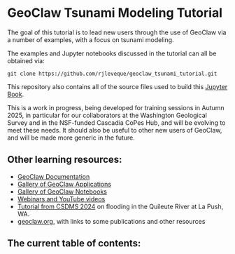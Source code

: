 # GeoClaw Tsunami Modeling Tutorial

The goal of this tutorial is to lead new users through the use of GeoClaw via
a number of examples, with a focus on tsunami modeling.

The examples and Jupyter notebooks discussed in the tutorial can all be
obtained via:

    git clone https://github.com/rjleveque/geoclaw_tsunami_tutorial.git

This repository also contains all of the source files used to build
this [Jupyter Book](https://jupyterbook.org/).

This is a work in progress, being developed for training sessions in
Autumn 2025,
in particular for our collaborators at the Washington Geological Survey
and in the NSF-funded Cascadia CoPes Hub, and will be evolving to meet these
needs.  It should also be useful to other new users of GeoClaw, and will be
made more generic in the future.


## Other learning resources:

- [GeoClaw Documentation](https://www.clawpack.org/contents.html#geoclaw-geophysical-flows)
- [Gallery of GeoClaw Applications](https://www.clawpack.org/gallery/gallery/gallery_geoclaw.html)
- [Gallery of GeoClaw Notebooks](https://www.clawpack.org/gallery/notebooks.html#examples-using-geoclaw)
- [Webinars and YouTube videos](https://www.clawpack.org/community.html#available-for-streaming)
- [Tutorial from CSDMS 2024](https://github.com/clawpack/geoclaw_tutorial_csdms2024)
  on flooding in the Quileute River at La Push, WA.
- [geoclaw.org](http://www.geoclaw.org),
  with links to some publications and other resources


## The current table of contents:

```{tableofcontents}
```
